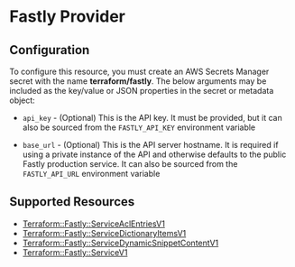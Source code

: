 # Fastly Provider

## Configuration

To configure this resource, you must create an AWS Secrets Manager secret with the name **terraform/fastly**. The below arguments may be included as the key/value or JSON properties in the secret or metadata object:

* `api_key` - (Optional) This is the API key. It must be provided, but
  it can also be sourced from the `FASTLY_API_KEY` environment variable

* `base_url` - (Optional) This is the API server hostname. It is required
  if using a private instance of the API and otherwise defaults to the
  public Fastly production service. It can also be sourced from the
  `FASTLY_API_URL` environment variable


## Supported Resources

* [Terraform::Fastly::ServiceAclEntriesV1](../resources/fastly/Terraform-Fastly-ServiceAclEntriesV1/docs/README.md)
* [Terraform::Fastly::ServiceDictionaryItemsV1](../resources/fastly/Terraform-Fastly-ServiceDictionaryItemsV1/docs/README.md)
* [Terraform::Fastly::ServiceDynamicSnippetContentV1](../resources/fastly/Terraform-Fastly-ServiceDynamicSnippetContentV1/docs/README.md)
* [Terraform::Fastly::ServiceV1](../resources/fastly/Terraform-Fastly-ServiceV1/docs/README.md)